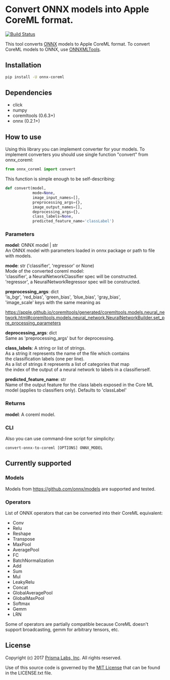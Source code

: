# Convert ONNX models into Apple CoreML format.

[![Build Status](https://travis-ci.org/onnx/onnx-coreml.svg?branch=master)](https://travis-ci.org/onnx/onnx-coreml)

This tool converts [ONNX](https://onnx.ai/) models to Apple CoreML format. To convert CoreML models to ONNX, use [ONNXMLTools](https://github.com/onnx/onnxmltools).

## Installation
```bash
pip install -U onnx-coreml
```

## Dependencies

* click
* numpy
* coremltools (0.6.3+)
* onnx (0.2.1+)

## How to use
Using this library you can implement converter for your models.
To implement converters you should use single function "convert" from onnx_coreml:

```python
from onnx_coreml import convert
```

This function is simple enough to be self-describing:

```python
def convert(model,
            mode=None,
            image_input_names=[],
            preprocessing_args={},
            image_output_names=[],
            deprocessing_args={},
            class_labels=None,
            predicted_feature_name='classLabel')
```

### Parameters
__model__: ONNX model | str  
      An ONNX model with parameters loaded in onnx package or path to file  
      with models.  

__mode__: str ('classifier', 'regressor' or None)  
      Mode of the converted coreml model:  
      'classifier', a NeuralNetworkClassifier spec will be constructed.  
      'regressor', a NeuralNetworkRegressor spec will be constructed.  

__preprocessing_args__: dict  
      'is_bgr', 'red_bias', 'green_bias', 'blue_bias', 'gray_bias',  
      'image_scale' keys with the same meaning as  

https://apple.github.io/coremltools/generated/coremltools.models.neural_network.html#coremltools.models.neural_network.NeuralNetworkBuilder.set_pre_processing_parameters  

__deprocessing_args__: dict  
      Same as 'preprocessing_args' but for deprocessing.  

__class_labels__: A string or list of strings.  
      As a string it represents the name of the file which contains  
      the classification labels (one per line).  
      As a list of strings it represents a list of categories that map  
      the index of the output of a neural network to labels in a classifierself.
 
__predicted_feature_name__: str  
      Name of the output feature for the class labels exposed in the Core ML  
      model (applies to classifiers only). Defaults to 'classLabel'  

### Returns
__model__: A coreml model.


### CLI
Also you can use command-line script for simplicity:
```
convert-onnx-to-coreml [OPTIONS] ONNX_MODEL
```

## Currently supported
### Models
Models from https://github.com/onnx/models are supported and tested.

### Operators
List of ONNX operators that can be converted into their CoreML equivalent:

- Conv
- Relu
- Reshape
- Transpose
- MaxPool
- AveragePool
- FC
- BatchNormalization
- Add
- Sum
- Mul
- LeakyRelu
- Concat
- GlobalAveragePool
- GlobalMaxPool
- Softmax
- Gemm
- LRN

Some of operators are partially compatible because CoreML doesn't support broadcasting, gemm for arbitrary tensors, etc.

## License
Copyright (c) 2017 [Prisma Labs, Inc](https://prismalabs.ai/). All rights reserved.

Use of this source code is governed by the [MIT License](https://opensource.org/licenses/MIT) that can be found in the LICENSE.txt file.
